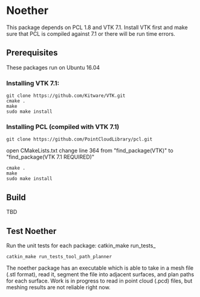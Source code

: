 ﻿# Noether

This package depends on PCL 1.8 and VTK 7.1.  Install VTK first and make sure that PCL is compiled against 7.1 or there will be run time errors.
## Prerequisites
These packages run on Ubuntu 16.04

### Installing VTK 7.1:
```
git clone https://github.com/Kitware/VTK.git
cmake .
make
sudo make install
```

### Installing PCL (compiled with VTK 7.1)
```
git clone https://github.com/PointCloudLibrary/pcl.git
```
open CMakeLists.txt
change line 364 from "find_package(VTK)" to  "find_package(VTK 7.1 REQUIRED)"
```
cmake .
make
sudo make install
```

## Build
TBD

## Test Noether
Run the unit tests for each package:
catkin_make run_tests_<package-name>
```
catkin_make run_tests_tool_path_planner
```

The noether package has an executable which is able to take in a mesh file (.stl format), read it, segment the file into adjacent surfaces,
and plan paths for each surface.  Work is in progress to read in point cloud (.pcd) files, but meshing results are not reliable right now.


